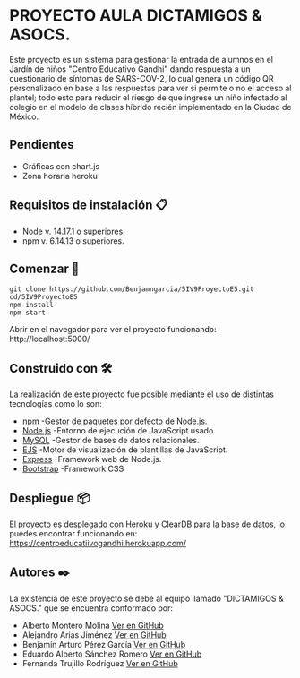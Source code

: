 # PROYECTO AULA DICTAMIGOS & ASOCS.
Este proyecto es un sistema para gestionar la entrada de alumnos en el Jardín de niños "Centro Educativo Gandhi" dando respuesta a un cuestionario de síntomas de SARS-COV-2, lo cual genera un código QR personalizado en base a las respuestas para ver si permite o no el acceso al plantel; todo esto para reducir el riesgo de que ingrese un niño infectado al colegio en el modelo de clases híbrido recién implementado en la Ciudad de México.
## Pendientes
- Gráficas con chart.js
- Zona horaria heroku
## Requisitos de instalación 📋
- Node v. 14.17.1 o superiores.
- npm v. 6.14.13 o superiores.
## Comenzar 🚀
```
git clone https://github.com/Benjamngarcia/5IV9ProyectoE5.git
cd/5IV9ProyectoE5
npm install
npm start
```
Abrir en el navegador para ver el proyecto funcionando: 
http://localhost:5000/
## Construido con 🛠️
La realización de este proyecto fue posible mediante el uso de distintas tecnologías como lo son:
- [npm](https://www.npmjs.com/) -Gestor de paquetes por defecto de Node.js.
- [Node.js](https://nodejs.org/es/) -Entorno de ejecución de JavaScript usado. 
- [MySQL](https://www.mysql.com/) -Gestor de bases de datos relacionales.
- [EJS](https://ejs.co/) -Motor de visualización de plantillas de JavaScript. 
- [Express](https://expressjs.com/es/) -Framework web de Node.js.
- [Bootstrap](https://getbootstrap.com/) -Framework CSS
## Despliegue 📦
El proyecto es desplegado con Heroku y ClearDB para la base de datos, lo puedes encontrar funcionando en: https://centroeducatiivogandhi.herokuapp.com/
## Autores ✒️
La existencia de este proyecto se debe al equipo llamado "DICTAMIGOS & ASOCS." que se encuentra conformado por:
- Alberto Montero Molina [Ver en GitHub](https://github.com/albertomonterom)
- Alejandro Arias Jiménez [Ver en GitHub](https://github.com/AriasCookie)
- Benjamín Arturo Pérez García [Ver en GitHub](https://github.com/Benjamngarcia)
- Eduardo Alberto Sánchez Romero [Ver en GitHub](https://github.com/EduardoAlberto001)
- Fernanda Trujillo Rodríguez [Ver en GitHub](https://github.com/TrujilloFernanda)

